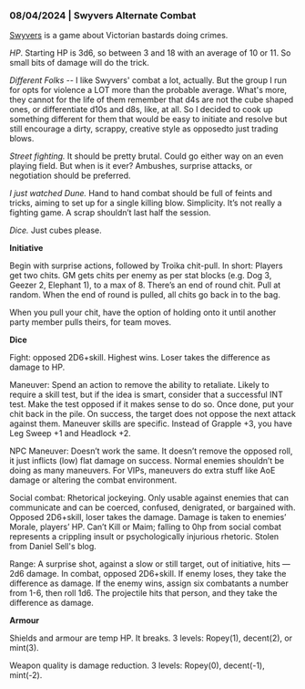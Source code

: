 ### 08/04/2024 | Swyvers Alternate Combat

[Swyvers](https://www.swyvers.com) is a game about Victorian bastards doing crimes.

*HP*. Starting HP is 3d6, so between 3 and 18 with an average of 10 or 11. So small bits of damage will do the trick.

*Different Folks --* I like Swyvers' combat a lot, actually. But the group I run for opts for violence a LOT more than the probable average. What's more, they cannot for the life of them remember that d4s are not the cube shaped ones, or differentiate d10s and d8s, like, at all. So I decided to cook up something different for them that would be easy to initiate and resolve but still encourage a dirty, scrappy, creative style as opposedto just trading blows.

*Street fighting.* It should be pretty brutal. Could go either way on an even playing field. But when is it ever? Ambushes, surprise attacks, or negotiation should be preferred.

*I just watched Dune.* Hand to hand combat should be full of feints and tricks, aiming to set up for a single killing blow.
Simplicity. It’s not really a fighting game. A scrap shouldn’t last half the session.

*Dice.* Just cubes please.

**Initiative**

Begin with surprise actions, followed by Troika chit-pull. In short: Players get two chits. GM gets chits per enemy as per stat blocks (e.g. Dog 3, Geezer 2, Elephant 1), to a max of 8. There’s an end of round chit. Pull at random. When the end of round is pulled, all chits go back in to the bag.

When you pull your chit, have the option of holding onto it until another party member pulls theirs, for team moves.

**Dice**

Fight: opposed 2D6+skill. Highest wins. Loser takes the difference as damage to HP.

Maneuver: Spend an action to remove the ability to retaliate. Likely to require a skill test, but if the idea is smart, consider that a successful INT test. Make the test opposed if it makes sense to do so. Once done, put your chit back in the pile. On success, the target does not oppose the next attack against them. Maneuver skills are specific. Instead of Grapple +3, you have Leg Sweep +1 and Headlock +2.

NPC Maneuver: Doesn’t work the same. It doesn’t remove the opposed roll, it just inflicts (low) flat damage on success. Normal enemies shouldn’t be doing as many maneuvers. For VIPs, maneuvers do extra stuff like AoE damage or altering the combat environment. 

Social combat: Rhetorical jockeying. Only usable against enemies that can communicate and can be coerced, confused, denigrated, or bargained with. Opposed 2D6+skill, loser takes the damage. Damage is taken to enemies’ Morale, players’ HP. Can’t Kill or Maim; falling to 0hp from social combat represents a crippling insult or psychologically injurious rhetoric. Stolen from Daniel Sell's blog.

Range: A surprise shot, against a slow or still target, out of initiative, hits — 2d6 damage. In combat, opposed 2D6+skill. If enemy loses, they take the difference as damage. If the enemy wins, assign six combatants a number from 1-6, then roll 1d6. The projectile hits that person, and they take the difference as damage. 

**Armour**

Shields and armour are temp HP. It breaks. 3 levels: Ropey(1), decent(2), or mint(3). 

Weapon quality is damage reduction. 3 levels: Ropey(0), decent(-1), mint(-2).
